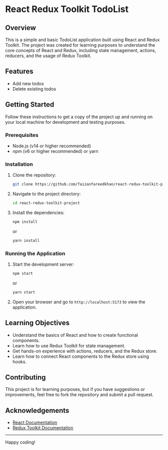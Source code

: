 # React Redux Toolkit TodoList

## Overview

This is a simple and basic TodoList application built using React and Redux Toolkit. The project was created for learning purposes to understand the core concepts of React and Redux, including state management, actions, reducers, and the usage of Redux Toolkit.

## Features

- Add new todos
- Delete existing todos

## Getting Started

Follow these instructions to get a copy of the project up and running on your local machine for development and testing purposes.

### Prerequisites

- Node.js (v14 or higher recommended)
- npm (v6 or higher recommended) or yarn

### Installation

1. Clone the repository:
   ```bash
   git clone https://github.com/faizanfareedkhan/react-redux-toolkit-project.git
   ```
2. Navigate to the project directory:
   ```bash
   cd react-redux-toolkit-project
   ```
3. Install the dependencies:
   ```bash
   npm install
   ```
   or
   ```bash
   yarn install
   ```

### Running the Application

1. Start the development server:
   ```bash
   npm start
   ```
   or
   ```bash
   yarn start
   ```
2. Open your browser and go to `http://localhost:5173` to view the application.

## Learning Objectives

- Understand the basics of React and how to create functional components.
- Learn how to use Redux Toolkit for state management.
- Get hands-on experience with actions, reducers, and the Redux store.
- Learn how to connect React components to the Redux store using hooks.

## Contributing

This project is for learning purposes, but if you have suggestions or improvements, feel free to fork the repository and submit a pull request.

## Acknowledgements

- [React Documentation](https://reactjs.org/docs/getting-started.html)
- [Redux Toolkit Documentation](https://redux-toolkit.js.org/introduction/getting-started)

---

Happy coding!
